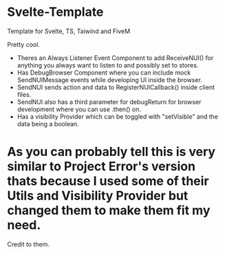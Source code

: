 # Svelte-Template
Template for Svelte, TS, Taiwind and FiveM

Pretty cool.

- Theres an Always Listener Event Component to add ReceiveNUI() for anything you always want to listen to and possibly set to stores.
- Has DebugBrowser Component where you can include mock SendNUIMessage events while developing UI inside the browser.
- SendNUI sends action and data to RegisterNUICallback() inside client files.
- SendNUI also has a third parameter for debugReturn for browser development where you can use .then() on.
- Has a visibility Provider which can be toggled with "setVisible" and the data being a boolean.


# As you can probably tell this is very similar to Project Error's version thats because I used some of their Utils and Visibility Provider but changed them to make them fit my need.
Credit to them.
